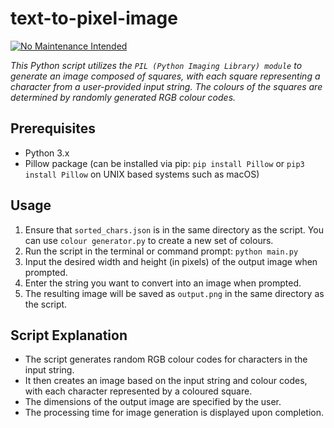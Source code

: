 # text-to-pixel-image

[![No Maintenance Intended](http://unmaintained.tech/badge.svg)](http://unmaintained.tech/)

*This Python script utilizes the `PIL (Python Imaging Library) module` to generate an image composed of squares, with each square representing a character from a user-provided input string. The colours of the squares are determined by randomly generated RGB colour codes.*

## Prerequisites

- Python 3.x
- Pillow package (can be installed via pip: `pip install Pillow` or `pip3 install Pillow` on UNIX based systems such as macOS)

## Usage

1. Ensure that `sorted_chars.json` is in the same directory as the script. You can use `colour generator.py` to create a new set of colours.
2. Run the script in the terminal or command prompt: `python main.py`
3. Input the desired width and height (in pixels) of the output image when prompted.
4. Enter the string you want to convert into an image when prompted.
5. The resulting image will be saved as `output.png` in the same directory as the script.

## Script Explanation

- The script generates random RGB colour codes for characters in the input string.
- It then creates an image based on the input string and colour codes, with each character represented by a coloured square.
- The dimensions of the output image are specified by the user.
- The processing time for image generation is displayed upon completion.
